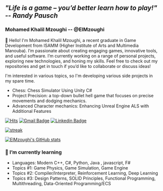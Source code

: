 ## ***"Life is a game – you’d better learn how to play!" -- Randy Pausch***

### Mohamed Khalil Mzoughi -- @ElMzoughi

👋 Hello! I'm Mohamed Khalil Mzoughi, a recent graduate in Game Development from ISAMM (Higher Institute of Arts and Multimedia Manouba). I’m passionate about creating engaging games, innovative tools, and useful software. I’m currently working on a range of personal projects, exploring new technologies, and honing my skills. Feel free to check out my repositories and get in touch if you’d like to collaborate or discuss ideas!

I'm interested in various topics, so I'm developing various side projects in my spare time.
* Chess: Chess Simulator Using Unity C# 
* Project Precision: a top-down bullet hell game that focuses on precise movements and dodging mechanics.
* Advanced Character mechanics: Enhancing Unreal Engine ALS with Additional Features
  
[![Hits](https://hits.seeyoufarm.com/api/count/incr/badge.svg?url=https://github.com/EIMzoughi)](https://github.com/EIMzoughi)
[![Gmail Badge](https://img.shields.io/badge/-Gmail-d14836?style=flat-square&logo=Gmail&logoColor=white&link=mailto:mzoughi.medkhalil22@gmail.com)](mailto:mzoughi.medkhalil22@gmail.com)
[![Linkedin Badge](https://img.shields.io/badge/-LinkedIn-blue?style=flat-square&logo=Linkedin&logoColor=white&link=https://www.linkedin.com/in/elmzoughi)](https://www.linkedin.com/in/elmzoughi/)

[![streak](https://github-readme-streak-stats.herokuapp.com/?user=EIMzoughi&theme=calm)](https://github.com/EIMzoughi)

[![ElMzoughi's GitHub stats](https://github-readme-stats.vercel.app/api?username=EIMzoughi&show_icons=true&theme=dracula)](https://github.com/EIMzoughi)

### 🌱 I’m currently learning
* Languages: Modern C++, C#, Python, Java , javascript, F#
* Topics #1: Game Physics, Game Simulation, Game Engine
* Topics #2: Compiler/Interpreter, Reinforcement Learning, Deep Learning
* Topics #3: Design Patterns, SOLID Principles, Functional Programming, Multithreading, Data-Oriented Programming/ECS
